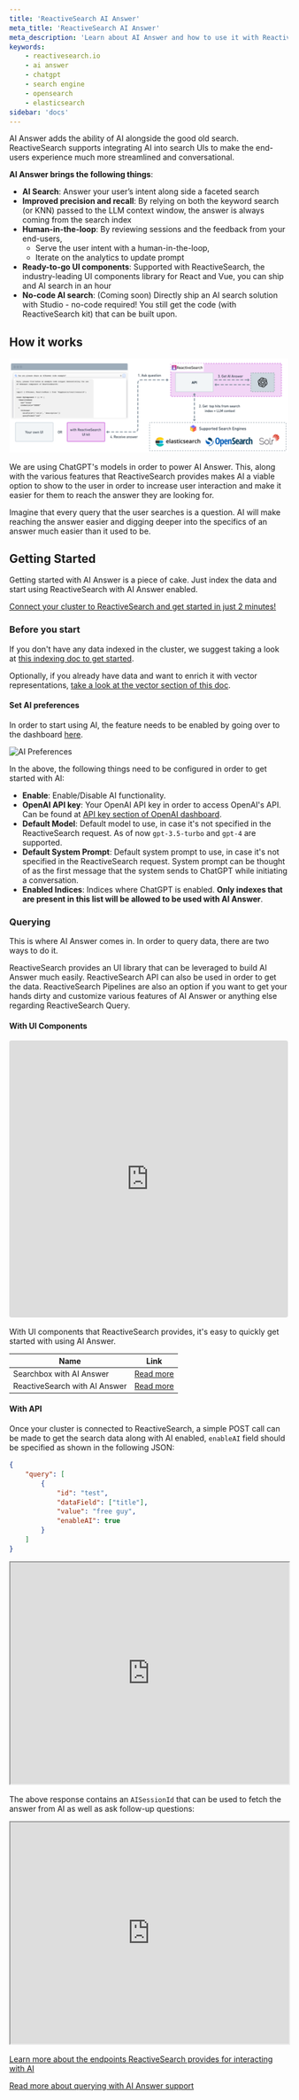 ```yaml
---
title: 'ReactiveSearch AI Answer'
meta_title: 'ReactiveSearch AI Answer'
meta_description: 'Learn about AI Answer and how to use it with ReactiveSearch'
keywords:
    - reactivesearch.io
    - ai answer
    - chatgpt
    - search engine
    - opensearch
    - elasticsearch
sidebar: 'docs'
---
```


AI Answer adds the ability of AI alongside the good old search. ReactiveSearch supports integrating AI into search UIs to make the end-users experience much more streamlined and conversational.

**AI Answer brings the following things**:

- **AI Search**: Answer your user’s intent along side a faceted search
- **Improved precision and recall**: By relying on both the keyword search (or KNN) passed to the LLM context window, the answer is always coming from the search index
- **Human-in-the-loop**: By reviewing sessions and the feedback from your end-users,
    - Serve the user intent with a human-in-the-loop,
    - Iterate on the analytics to update prompt
- **Ready-to-go UI components**: Supported with ReactiveSearch, the industry-leading UI components library for React and Vue, you can ship and AI search in an hour
- **No-code AI search**: (Coming soon) Directly ship an AI search solution with Studio - no-code required! You still get the code (with ReactiveSearch kit) that can be built upon.

## How it works

![Querying with AI Answer enabled](../../../../content/images/concepts/querying_ai.png "Querying with AI Answer Vizualized")

We are using ChatGPT's models in order to power AI Answer. This, along with the various features that ReactiveSearch provides makes AI a viable option to show to the user in order to increase user interaction and make it easier for them to reach the answer they are looking for.

Imagine that every query that the user searches is a question. AI will make reaching the answer easier and digging deeper into the specifics of an answer much easier than it used to be.

## Getting Started

Getting started with AI Answer is a piece of cake. Just index the data and start using ReactiveSearch with AI Answer enabled.

[Connect your cluster to ReactiveSearch and get started in just 2 minutes!](https://dashboard.reactivesearch.io/signup?utm_source=docs&utm_medium=docs&utm_campaign=ai_answer)

### Before you start

If you don't have any data indexed in the cluster, we suggest taking a look at [this indexing doc to get started](./indexing).

Optionally, if you already have data and want to enrich it with vector representations, [take a look at the vector section of this doc](./indexing#enriching-with-vector-data).

#### Set AI preferences

In order to start using AI, the feature needs to be enabled by going over to the dashboard [here](https://dash.reactivesearch.io/cluster/ai-preferences).

![AI Preferences](https://i.imgur.com/wBzEW2o.jpg "AI preferences")

In the above, the following things need to be configured in order to get started with AI:

- **Enable**: Enable/Disable AI functionality.
- **OpenAI API key**: Your OpenAI API key in order to access OpenAI's API. Can be found at [API key section of OpenAI dashboard](https://platform.openai.com/account/api-keys).
- **Default Model**: Default model to use, in case it's not specified in the ReactiveSearch request. As of now `gpt-3.5-turbo` and `gpt-4` are supported.
- **Default System Prompt**: Default system prompt to use, in case it's not specified in the ReactiveSearch request. System prompt can be thought of as the first message that the system sends to ChatGPT while initiating a conversation.
- **Enabled Indices**: Indices where ChatGPT is enabled. **Only indexes that are present in this list will be allowed to be used with AI Answer**.


### Querying

This is where AI Answer comes in. In order to query data, there are two ways to do it.

ReactiveSearch provides an UI library that can be leveraged to build AI Answer much easily. ReactiveSearch API can also be used in order to get the data. ReactiveSearch Pipelines are also an option if you want to get your hands dirty and customize various features of AI Answer or anything else regarding ReactiveSearch Query.

#### With UI Components

<iframe src="https://codesandbox.io/embed/github/awesome-reactivesearch/q-n-a-search-ui/tree/main/?fontsize=14&hidenavigation=1&theme=light"
     style="width:100%; height:500px; border:0; border-radius: 4px; overflow:hidden;"
     title="q-n-a-search-ui"
     allow="accelerometer; ambient-light-sensor; camera; encrypted-media; geolocation; gyroscope; hid; microphone; midi; payment; usb; vr; xr-spatial-tracking"
     sandbox="allow-forms allow-modals allow-popups allow-presentation allow-same-origin allow-scripts"
   ></iframe>

With UI components that ReactiveSearch provides, it's easy to quickly get started with using AI Answer.

| Name | Link |
| -- | -- |
| Searchbox with AI Answer | [Read more](https://docs.reactivesearch.io/docs/reactivesearch/react/search/searchbox/#aiconfig) |
| ReactiveSearch with AI Answer | [Read more](https://docs.reactivesearch.io/docs/reactivesearch/react/search/aianswer/) |

#### With API

Once your cluster is connected to ReactiveSearch, a simple POST call can be made to get the search data along with AI enabled, `enableAI` field should be specified as shown in the following JSON:

```json
{
    "query": [
        {
            "id": "test",
            "dataField": ["title"],
            "value": "free guy",
            "enableAI": true
        }
    ]
}
```

<iframe frameborder="1px" width="100%" height="400px" src="https://play.reactivesearch.io/embed/VvDdd6uvjFUYwVSelYQJ"></iframe>

The above response contains an `AISessionId` that can be used to fetch the answer from AI as well as ask follow-up questions:

<iframe frameborder="1px" width="100%" height="400px" src="https://play.reactivesearch.io/embed/fp5e52TLUckcPSPTEyty"></iframe>

[Learn more about the endpoints ReactiveSearch provides for interacting with AI](https://api.reactivesearch.io/#44009fda-61f7-4d1b-81b5-9f495d3111a3)

[Read more about querying with AI Answer support](./querying)


